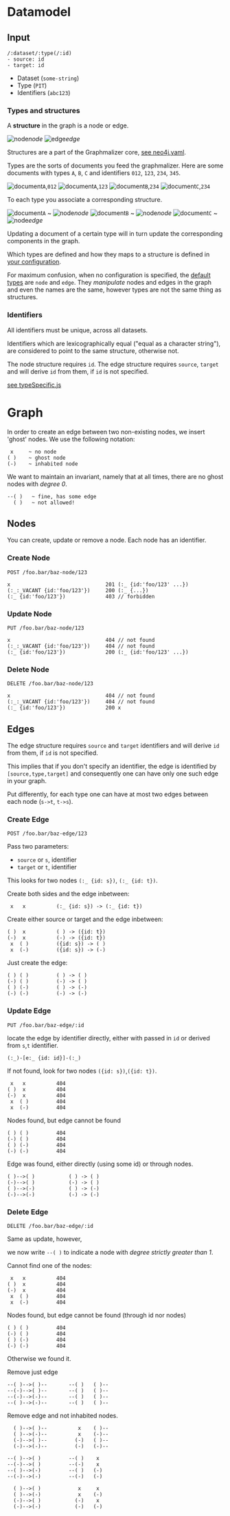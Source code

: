 
# Datamodel

## Input

	/:dataset/:type(/:id)
	- source: id
	- target: id

- Dataset (`some-string`)
- Type (`PIT`)
- Identifiers (`abc123`)

### Types and structures

A **structure** in the graph is a node or edge.

![node](node.svg)*node* 		![edge](edge.svg)*edge*

Structures are a part of the Graphmalizer core,
[see neo4j.yaml](../core/neo4j.yaml). 

Types are the sorts of documents you feed the graphmalizer.
Here are some documents with types `A`, `B`, `C` and
identifiers `012`, `123`, `234`, `345`.

![document](document.svg)`A`,`012` ![document](document.svg)`A`,`123` ![document](document.svg)`B`,`234` ![document](document.svg)`C`,`234`

To each type you associate a corresponding structure.

![document](document.svg)`A` ~ ![node](node.svg)*node*
![document](document.svg)`B` ~ ![node](node.svg)*node*
![document](document.svg)`C` ~ ![node](edge.svg)*edge*

Updating a document of a certain type will in turn update the corresponding
components in the graph.

Which types are defined and how they maps to a structure is defined in [your
configuration](../config.json).

For maximum confusion, when no configuration is specified,
the [default types](../core/config.js) are `node` and `edge`.
They *manipulate* nodes and edges in the graph and even
the names are the same, however
types are not the same thing as structures.

### Identifiers

All identifiers must be unique, across all datasets.

Identifiers which are lexicographically equal ("equal as a character string"),
are considered to point to the same structure, otherwise not.

The node structure requires `id`. The edge structure requires `source`,
`target` and will derive `id` from them, if `id` is not specified.

[see typeSpecific.js](../core/typeSpecific.js)

# Graph

In order to create an edge between two non-existing nodes, we insert 'ghost' nodes.
We use the following notation:

	 x     ~ no node
	( )    ~ ghost node
	(-)    ~ inhabited node

We want to maintain an invariant, namely that at all times, there are no ghost nodes with *degree 0*.

	--( )	~ fine, has some edge
	  ( )	~ not allowed!

## Nodes

You can create, update or remove a node. Each node has an identifier.

### Create Node

	POST /foo.bar/baz-node/123

	x								201 (:_ {id:'foo/123' ...})
	(:_:_VACANT {id:'foo/123'})		200 (:_ {...})
	(:_ {id:'foo/123'})				403 // forbidden

### Update Node

	PUT /foo.bar/baz-node/123

	x								404 // not found
	(:_:_VACANT {id:'foo/123'})		404 // not found
	(:_ {id:'foo/123'}) 			200 (:_ {id:'foo/123' ...})	

### Delete Node

	DELETE /foo.bar/baz-node/123

	x								404 // not found
	(:_:_VACANT {id:'foo/123'})		404 // not found
	(:_ {id:'foo/123'}) 			200 x


## Edges

The edge structure requires `source` and `target` identifiers
and will derive `id` from them, if `id` is not specified.

This implies that if you don't specify an identifier, the edge
is identified by `[source,type,target]` and consequently one
can have only one such edge in your graph.

Put differently, for each type one can have at most two edges
between each node (`s->t`, `t->s`).

### Create Edge

	POST /foo.bar/baz-edge/123

Pass two parameters:

- `source` or `s`, identifier
- `target` or `t`, identifier

This looks for two nodes `(:_ {id: s})`, `(:_ {id: t})`.

Create both sides and the edge inbetween:

	 x   x			(:_ {id: s}) -> (:_ {id: t})

Create either source or target and the edge inbetween:

	( )  x			( ) -> ({id: t})
	(-)  x			(-) -> ({id: t})
	 x  ( )			({id: s}) -> ( )
	 x  (-)			({id: s}) -> (-)

Just create the edge:

	( ) ( )			( ) -> ( )
	(-)	( )			(-) -> ( )
	( ) (-)			( ) -> (-)
	(-) (-)			(-) -> (-)

### Update Edge

	PUT /foo.bar/baz-edge/:id

locate the edge by identifier directly,
either with passed in `id` or derived from `s`,`t` identifier.

`(:_)-[e:_ {id: id}]-(:_)`

If not found, look for two nodes `({id: s})`,`({id: t})`.

	 x   x			404
	( )  x			404
	(-)  x			404
	 x  ( )			404
	 x  (-)			404

Nodes found, but edge cannot be found

	( ) ( )			404
	(-)	( )			404
	( ) (-)			404
	(-) (-)			404

Edge was found, either directly (using some id) or through nodes.

	( )-->( )			( ) -> ( )
	(-)-->( )			(-) -> ( )
	( )-->(-)			( ) -> (-)
	(-)-->(-)			(-) -> (-)

### Delete Edge

	DELETE /foo.bar/baz-edge/:id

Same as update, however,

we now write `--( )` to indicate a node with *degree strictly greater than 1*.

Cannot find one of the nodes:

	 x   x			404
	( )  x			404
	(-)  x			404
	 x  ( )			404
	 x  (-)			404

Nodes found, but edge cannot be found (through id nor nodes)

	( ) ( )			404
	(-)	( )			404
	( ) (-)			404
	(-) (-)			404

Otherwise we found it.

Remove just edge

	--( )-->( )--       --( )   ( )--
	--(-)-->( )--       --( )   ( )--
	--(-)-->(-)--       --( )   ( )--
	--( )-->(-)--       --( )   ( )--

Remove edge and not inhabited nodes.

	  ( )-->( )--          x    ( )--
	  ( )-->(-)--          x    (-)--
	  (-)-->( )--         (-)   ( )--
	  (-)-->(-)--         (-)   (-)--

	--( )-->( )         --( )    x
	--(-)-->( )         --(-)    x
	--( )-->(-)         --( )   (-)
	--(-)-->(-)         --(-)   (-)

	  ( )-->( )            x     x
	  ( )-->(-)            x    (-)
	  (-)-->( )           (-)    x
	  (-)-->(-)           (-)   (-)
